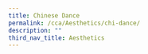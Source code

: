 ```yaml
---
title: Chinese Dance
permalink: /cca/Aesthetics/chi-dance/
description: ""
third_nav_title: Aesthetics
---
```

